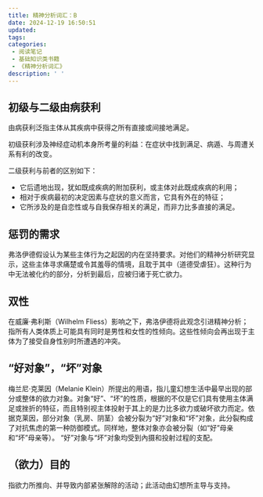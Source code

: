```yaml
---
title: 精神分析词汇：B
date: 2024-12-19 16:50:51
updated:
tags:
categories:
 - 阅读笔记
 - 基础知识类书籍
 - 《精神分析词汇》
description: ' '
---
```

## 初级与二级由病获利

由病获利泛指主体从其疾病中获得之所有直接或间接地满足。

初级获利涉及神经症动机本身所考量的利益：在症状中找到满足、病遁、与周遭关系有利的改变。

二级获利与前者的区别如下：
 - 它后遗地出现，犹如既成疾病的附加获利，或主体对此既成疾病的利用；
 - 相对于疾病最初的决定因素与症状的意义而言，它具有外在的特征；
 - 它所涉及的是自恋性或与自我保存相关的满足，而非力比多直接的满足。

## 惩罚的需求

弗洛伊德假设认为某些主体行为之起因的内在坚持要求。对他们的精神分析研究显示，这些主体寻求痛楚或令其羞辱的情境，且耽于其中（道德受虐狂）。这种行为中无法被化约的部分，分析到最后，应被归诸于死亡欲力。

## 双性

在威廉·弗利斯（Wilhelm Fliess）影响之下，弗洛伊德将此观念引进精神分析；指所有人类体质上可能具有同时是男性和女性的性倾向。这些性倾向会再出现于主体为了接受自身性别时所遭遇的冲突。

## “好对象”，“坏”对象

梅兰尼·克莱因（Melanie Klein）所提出的用语，指儿童幻想生活中最早出现的部分或整体的欲力对象。对象“好”、“坏”的性质，根据的不仅是它们具有使用主体满足或挫折的特征，而且特别视主体投射于其上的是力比多欲力或破坏欲力而定。依据克莱因，部分对象（乳房、阴茎）会被分裂为“好”对象和“坏”对象，此分裂构成了对抗焦虑的第一种防御模式。同样地，整体对象亦会被分裂（如“好”母亲和“坏”母亲等）。
“好”对象与“坏”对象均受到內摄和投射过程的支配。

## （欲力）目的

指欲力所推向、并导致内部紧张解除的活动；此活动由幻想所主导与支持。

